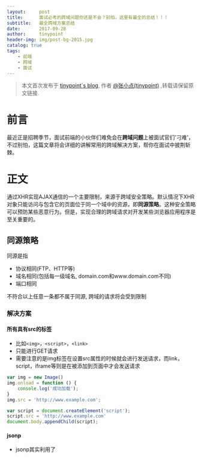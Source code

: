 ```yaml
---
layout:     post
title:      面试必考的跨域问题你还是不会？别怕，这里有最全的总结！！！
subtitle:   最全跨域方案总结
date:       2017-09-28
author:     tinypoint
header-img: img/post-bg-2015.jpg
catalog: true
tags:
    - 前端
    - 跨域
    - 面试
---
```


> 本文首次发布于 [tinypoint\`s blog](http://tinypoint.github.io), 作者 [@张小点(tinypoint)](http://github.com/tinypoint) ,转载请保留原文链接.

# 前言

最近正是招聘季节，面试前端的小伙伴们难免会在**跨域问题**上被面试官们'刁难'，不过别怕，这篇文章将会详细的讲解常用的跨域解决方案，帮你在面试中披荆斩棘。

# 正文

通过XHR实现AJAX通信的一个主要限制，来源于跨域安全策略。默认情况下XHR对象只能访问与包含它的页面位于同一个域中的资源，即**同源策略**。这种安全策略可以预防某些恶意行为。但是，实现合理的跨域请求对开发某些浏览器应用程序是至关重要的。

## 同源策略

同源是指
- 协议相同(FTP、HTTP等)
- 域名相同(包括每一级域名, domain.com和www.domain.com不同)
- 端口相同

不符合以上任意一条都不属于同源, 跨域的请求将会受到限制

### 解决方案


#### 所有具有src的标签

- 比如`<img>`，`<script>`，`<link>`
- 只能进行GET请求
- 需要注意的是img标签在设置src属性的时候就会进行发送请求，而link，script，iframe等则是在被添加到页面中才会发送请求
 
```javascript
var img = new Image()
img.onload = function () {
    console.log('成功加载');
}
img.src = 'http://www.example.com';

var script = document.createElement('script');
script.src = 'http://www.example.com'
document.body.appendChild(script);
```

#### jsonp

- jsonp其实利用了<script>标签可以跨域这一特性，而且可以在跨域脚本中直接回调当前脚本的函数。
- 回调函数必须是全局函数
- 同样，只能用于GET方法

```javascript
function dataResolver (data) {
    console.log('This is' + data);
}

var script = docuemnt.createElement('script');
script.src = 'http://www.example.com?callback=daraResolver'
docuemnt.body.appendChild(script);
```

#### document.domain

- 只适用于主域相同，子域不同的页面交流，如从`http://subdomain.domain.com`到`http://domain.com`之间的通信
- 原理：利用document.domain允许同时也是只允许从低级域名到高级域名设置，手动设置document的domain属性，让页面同域

```javascript
<script>
    //  http://domain.com/example 页面
    var iframe = document.createElement('iframe');
    iframe.src = 'http://subdomain.domain.com';
    
    iframe.onload = function() {
        var iframeDocuemnt = iframe.contentDocument || iframe.contentWindow.document;
        alert(iframeDocuemnt.getElementById("foo").innerHTML));
    };
    
    iframe.style.display = 'none';
    document.body.appendChild(iframe);
<script>
```

设置document.domain与父页面保持一致

```javascript
<script>
    //  http://subdomain.domain.com/example 页面
    document.domain = 'domain.com';
</script>
```

#### window.name跨域

- 在一个窗口(window)的生命周期内,窗口载入的所有的页面共享一个window.name的，每个页面对window.name都有读写的权限
- window支持多达`2m`的name属性
 
当`a.com/index.html`要从`b.com/data.html`获取数据时，需要借助与a同域的`a.com/proxy.html`作为代理

`a.com/index.html` 

```javascript
// load事件会触发两次，每个时机都有不同的任务
var proxy = function (url, cb) {
    var isFirst = true;
    
    var iframe = document.createElement('iframe');
    iframe.src = url;
    
    iframe.onload = function () {
        if (isFirst) {
            // 切换到代理页面
            iframe.contentWindow.location = 'http://a.com/proxy.html';
            isFirst = false
        } else {
            // 读取window.name
            cb(iframe.contentWindow.name);
            destoryFrame();
        }
    }
}

// iframe用完要删除，释放内存，同时保证了安全
function destoryFrame () {
    iframe.contentWindow.document.write('');
    iframe.contentWindow.close();
    document.bosy.removeChild(iframe);
}

//想要发送数据，可以将数据放在window.name中

window.name = '12';

proxy('http://b.com/data.html', function (data) {
    console.log(data);
});
```
`a.com/proxy.html`代理页面与主页面同域，内容为空即可

`b.com/data.html`

```javascript
var id = window.name;
window.name = id + 'is tinypoint';
```
